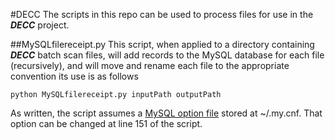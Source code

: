 #DECC
The scripts in this repo can be used to process files for use in the ***DECC*** project.

##MySQLfilereceipt.py
This script, when applied to a directory containing ***DECC*** batch scan files, will add records to the MySQL database for each file (recursively), and will move and rename each file to the appropriate convention its use is as follows
```
python MySQLfilereceipt.py inputPath outputPath
```
As written, the script assumes a [MySQL option file](http://dev.mysql.com/doc/refman/5.1/en/option-files.html) stored at ~/.my.cnf. That option can be changed at line 151 of the script.